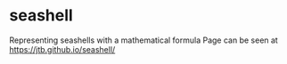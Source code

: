 # seashell
Representing seashells with a mathematical formula
Page can be seen at https://jtb.github.io/seashell/